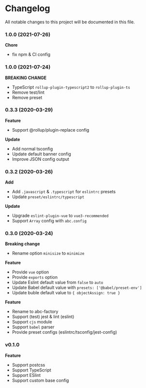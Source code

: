 # Changelog

All notable changes to this project will be documented in this file.

### 1.0.0 (2021-07-26)

**Chore**

- fix npm & CI config

### 1.0.0 (2021-07-24)

**BREAKING CHANGE**

- TypeScript `rollup-plugin-typescript2` to `rollup-plugin-ts`
- Remove test/lint
- Remove preset

### 0.3.3 (2020-03-29)

**Feature**

- Support @rollup/plugin-replace config

**Update**

- Add normal tsconfig
- Update default banner config
- Improve JSON config output

### 0.3.2 (2020-03-26)

**Add**

- Add `.javascript` & `.typescript` for `eslintrc` presets
- Update `preset/eslintrc/typescript`

**Update**

- Upgrade `eslint-plugin-vue` to `vue3-recommended`
- Support `Array` config with `abc.config`

### 0.3.0 (2020-03-24)

**Breaking change**

- Rename option `minisize` to `minimize`

**Feature**

- Provide `vue` option
- Provide `exports` option
- Update Eslint default value from `false` to `auto`
- Update Babel default value with `presets: ['@babel/preset-env']`
- Update buble default value to `{ objectAssign: true }`

**Feature**

- Rename to abc-factory
- Support (test) jest & lint (eslint)
- Support `cjs` module
- Support `babel` parser
- Provide preset configs (eslintrc/tsconfig/jest-config)

### v0.1.0

**Feature**

- Support postcss
- Support TypeScript
- Support ESlint
- Support custom base config

